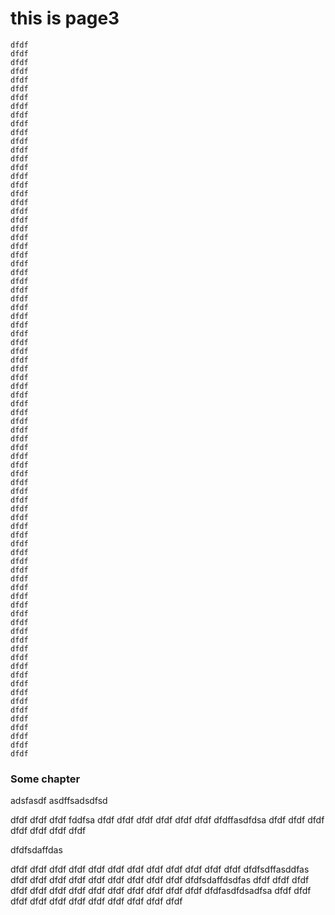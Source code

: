 # this is page3
```
dfdf
dfdf
dfdf
dfdf
dfdf
dfdf
dfdf
dfdf
dfdf
dfdf
dfdf
dfdf
dfdf
dfdf
dfdf
dfdf
dfdf
dfdf
dfdf
dfdf
dfdf
dfdf
dfdf
dfdf
dfdf
dfdf
dfdf
dfdf
dfdf
dfdf
dfdf
dfdf
dfdf
dfdf
dfdf
dfdf
dfdf
dfdf
dfdf
dfdf
dfdf
dfdf
dfdf
dfdf
dfdf
dfdf
dfdf
dfdf
dfdf
dfdf
dfdf
dfdf
dfdf
dfdf
dfdf
dfdf
dfdf
dfdf
dfdf
dfdf
dfdf
dfdf
dfdf
dfdf
dfdf
dfdf
dfdf
dfdf
dfdf
dfdf
dfdf
dfdf
dfdf
dfdf
dfdf
dfdf
dfdf
dfdf
dfdf
dfdf
dfdf
dfdf
```

### Some chapter 
adsfasdf asdffsadsdfsd

dfdf
dfdf
dfdf fddfsa
dfdf
dfdf
dfdf
dfdf
dfdf
dfdf
dfdffasdfdsa
dfdf
dfdf
dfdf
dfdf
dfdf
dfdf
dfdf


dfdfsdaffdas

dfdf
dfdf
dfdf
dfdf
dfdf
dfdf
dfdf
dfdf
dfdf
dfdf
dfdf
dfdf
dfdfsdffasddfas
dfdf
dfdf
dfdf
dfdf
dfdf
dfdf
dfdf
dfdf
dfdf
dfdfsdaffdsdfas
dfdf
dfdf
dfdf
dfdf
dfdf
dfdf
dfdf
dfdf
dfdf
dfdf
dfdf
dfdf
dfdf
dfdfasdfdsadfsa
dfdf
dfdf
dfdf
dfdf
dfdf
dfdf
dfdf
dfdf
dfdf
dfdf
dfdf
